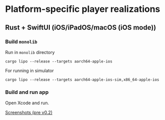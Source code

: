 # Platform-specific player realizations

## Rust + SwiftUI (iOS/iPadOS/macOS (iOS mode))

### Build `monolib`

Run in `monolib` directory

```
cargo lipo --release --targets aarch64-apple-ios
```

For running in simulator

```
cargo lipo --release --targets aarch64-apple-ios-sim,x86_64-apple-ios
```

### Build and run app

Open Xcode and run.

[Screenshots (pre v0.2)](./screenshots/swiftui)
